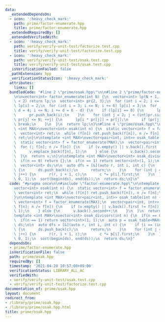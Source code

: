 ```yaml
---
data:
  _extendedDependsOn:
  - icon: ':heavy_check_mark:'
    path: prime/factor-enumerate.hpp
    title: prime/factor-enumerate.hpp
  _extendedRequiredBy: []
  _extendedVerifiedWith:
  - icon: ':heavy_check_mark:'
    path: verify/verify-unit-test/factorize.test.cpp
    title: verify/verify-unit-test/factorize.test.cpp
  - icon: ':heavy_check_mark:'
    path: verify/verify-unit-test/osak.test.cpp
    title: verify/verify-unit-test/osak.test.cpp
  _isVerificationFailed: false
  _pathExtension: hpp
  _verificationStatusIcon: ':heavy_check_mark:'
  attributes:
    links: []
  bundledCode: "#line 2 \"prime/osak.hpp\"\n\n#line 2 \"prime/factor-enumerate.hpp\"\
    \n\nvector<int> factor_enumerate(int N) {\n  vector<int> lp(N + 1, 0);\n  if (N\
    \ < 2) return lp;\n  vector<int> pr{2, 3};\n  for (int i = 2; i <= N; i += 2)\
    \ lp[i] = 2;\n  for (int i = 3; i <= N; i += 6) lp[i] = 3;\n  for (int i = 5,\
    \ d = 4; i <= N; i += d = 6 - d) {\n    if (lp[i] == 0) {\n      lp[i] = i;\n\
    \      pr.push_back(i);\n    }\n    for (int j = 2; j < (int)pr.size() && i *\
    \ pr[j] <= N; ++j) {\n      lp[i * pr[j]] = pr[j];\n      if (pr[j] == lp[i])\
    \ break;\n    }\n  }\n  return lp;\n}\n#line 4 \"prime/osak.hpp\"\n\ntemplate\
    \ <int MAX>\nvector<int> osak(int n) {\n  static vector<int> f = factor_enumerate(MAX);\n\
    \  vector<int> ret;\n  while (f[n]) ret.push_back(f[n]), n /= f[n];\n  return\
    \ ret;\n}\n\ntemplate <int MAX>\nvector<pair<int, int>> osak_table(int n) {\n\
    \  static vector<int> f = factor_enumerate(MAX);\n  vector<pair<int, int>> v;\n\
    \  for (; f[n]; n /= f[n]) {\n    if (v.empty() || v.back().first != f[n]) {\n\
    \      v.emplace_back(f[n], 1);\n    } else {\n      v.back().second++;\n    }\n\
    \  }\n  return v;\n}\n\ntemplate <int MAX>\nvector<int> osak_divisors(int n) {\n\
    \  if(n == 0) return {};\n  if(n == 1) return vector<int>(1, 1);\n  auto p = osak_table<MAX>(n);\n\
    \  vector<int> ds;\n\n  auto dfs = [&](auto r, int i, int c) {\n    if (i == (int)p.size())\
    \ {\n      ds.push_back(c);\n      return;\n    }\n    for (int j = 0; j <= p[i].second;\
    \ j++) {\n      r(r, i + 1, c);\n      c *= p[i].first;\n    }\n  };\n\n  dfs(dfs,\
    \ 0, 1);\n  sort(begin(ds), end(ds));\n  return ds;\n}\n"
  code: "#pragma once\n\n#include \"factor-enumerate.hpp\"\n\ntemplate <int MAX>\n\
    vector<int> osak(int n) {\n  static vector<int> f = factor_enumerate(MAX);\n \
    \ vector<int> ret;\n  while (f[n]) ret.push_back(f[n]), n /= f[n];\n  return ret;\n\
    }\n\ntemplate <int MAX>\nvector<pair<int, int>> osak_table(int n) {\n  static\
    \ vector<int> f = factor_enumerate(MAX);\n  vector<pair<int, int>> v;\n  for (;\
    \ f[n]; n /= f[n]) {\n    if (v.empty() || v.back().first != f[n]) {\n      v.emplace_back(f[n],\
    \ 1);\n    } else {\n      v.back().second++;\n    }\n  }\n  return v;\n}\n\n\
    template <int MAX>\nvector<int> osak_divisors(int n) {\n  if(n == 0) return {};\n\
    \  if(n == 1) return vector<int>(1, 1);\n  auto p = osak_table<MAX>(n);\n  vector<int>\
    \ ds;\n\n  auto dfs = [&](auto r, int i, int c) {\n    if (i == (int)p.size())\
    \ {\n      ds.push_back(c);\n      return;\n    }\n    for (int j = 0; j <= p[i].second;\
    \ j++) {\n      r(r, i + 1, c);\n      c *= p[i].first;\n    }\n  };\n\n  dfs(dfs,\
    \ 0, 1);\n  sort(begin(ds), end(ds));\n  return ds;\n}"
  dependsOn:
  - prime/factor-enumerate.hpp
  isVerificationFile: false
  path: prime/osak.hpp
  requiredBy: []
  timestamp: '2021-04-20 10:57:00+09:00'
  verificationStatus: LIBRARY_ALL_AC
  verifiedWith:
  - verify/verify-unit-test/osak.test.cpp
  - verify/verify-unit-test/factorize.test.cpp
documentation_of: prime/osak.hpp
layout: document
redirect_from:
- /library/prime/osak.hpp
- /library/prime/osak.hpp.html
title: prime/osak.hpp
---
```

